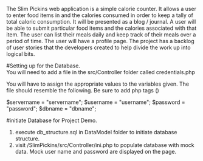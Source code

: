 The Slim Pickins web application is a simple calorie counter.  It allows a user to enter food items in and the calories consumed in order to keep a tally of total caloric consumption.  It will be presented as a blog / journal.  A user will be able to submit particular food items and the calories associated with that item.  The user can list their meals daily and keep track of their meals over a period of time.  The user will have a profile page.  The project has a backlog of user stories that the developers created to help divide the work up into logical bits.

#Setting up for the Database.  
You will need to add a file in the src/Controller folder called credentials.php

You will have to assign the appropriate values to the variables given.  The file should resemble the following.  Be sure to add php tags (<?php and ?>) 

  $servername = "servername";
  $username = "username";
  $password = "password";
  $dbname = "dbname";

#initiate Database for Project Demo.
1. execute db_structure.sql in DataModel folder to initiate database structure.
2. visit /SlimPickins/src/Controller/ini.php to populate database with mock data. 
   Mock user name and password are displayed on the page.